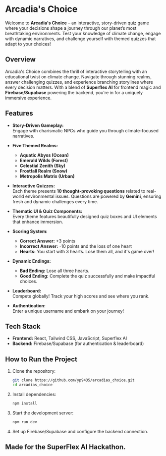 # Arcadia's Choice  

Welcome to **Arcadia's Choice** – an interactive, story-driven quiz game where your decisions shape a journey through our planet’s most breathtaking environments. Test your knowledge of climate change, engage with dynamic narratives, and challenge yourself with themed quizzes that adapt to your choices!  


## Overview  

Arcadia's Choice combines the thrill of interactive storytelling with an educational twist on climate change. Navigate through stunning realms, answer challenging quizzes, and experience branching storylines where every decision matters. With a blend of **Superflex AI** for frontend magic and **Firebase/Supabase** powering the backend, you're in for a uniquely immersive experience.  


## Features  

- **Story-Driven Gameplay:**  
  Engage with charismatic NPCs who guide you through climate-focused narratives.  

- **Five Themed Realms:**  
  - **Aquatic Abyss (Ocean)**  
  - **Emerald Wilds (Forest)**  
  - **Celestial Zenith (Sky)**  
  - **Frostfall Realm (Snow)**  
  - **Metropolis Matrix (Urban)**  

- **Interactive Quizzes:**  
  Each theme presents **10 thought-provoking questions** related to real-world environmental issues. Questions are powered by **Gemini**, ensuring fresh and dynamic challenges every time.  

- **Thematic UI & Quiz Components:**  
  Every theme features beautifully designed quiz boxes and UI elements that enhance immersion.  

- **Scoring System:**  
  - **Correct Answer:** +3 points  
  - **Incorrect Answer:** -10 points and the loss of one heart  
  - **Hearts:** You start with 3 hearts. Lose them all, and it's game over!  

- **Dynamic Endings:**  
  - **Bad Ending:** Lose all three hearts.  
  - **Good Ending:** Complete the quiz successfully and make impactful choices.  

- **Leaderboard:**  
  Compete globally! Track your high scores and see where you rank.  

- **Authentication:**  
  Enter a unique username and embark on your journey!  


##  Tech Stack  

- **Frontend:** React, Tailwind CSS, JavaScript, Superflex AI  
- **Backend:** Firebase/Supabase (for authentication & leaderboard)  


## How to Run the Project
1. Clone the repository:
   ```bash
   git clone https://github.com/yp9435/arcadias_choice.git
   cd arcadias_choice
   ```
2. Install dependencies:
   ```bash
   npm install
   ```
3. Start the development server:
   ```bash
   npm run dev
   ```
4. Set up Firebase/Supabase and configure the backend connection.

## Made for the SuperFlex AI Hackathon.